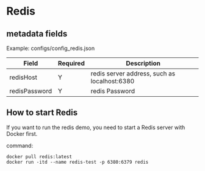 # Redis

## metadata fields
Example: configs/config_redis.json

| Field | Required | Description |
| --- | --- | --- |
| redisHost | Y | redis server address, such as localhost:6380 |
| redisPassword | Y | redis Password |

## How to start Redis
If you want to run the redis demo, you need to start a Redis server with Docker first.

command:
```shell
docker pull redis:latest
docker run -itd --name redis-test -p 6380:6379 redis
```